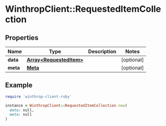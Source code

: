 # WinthropClient::RequestedItemCollection

## Properties

| Name | Type | Description | Notes |
| ---- | ---- | ----------- | ----- |
| **data** | [**Array&lt;RequestedItem&gt;**](RequestedItem.md) |  | [optional] |
| **meta** | [**Meta**](Meta.md) |  | [optional] |

## Example

```ruby
require 'winthrop-client-ruby'

instance = WinthropClient::RequestedItemCollection.new(
  data: null,
  meta: null
)
```

